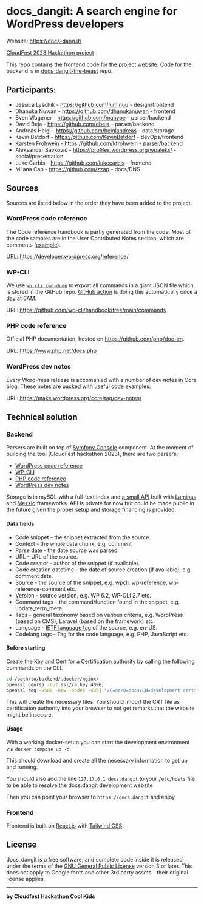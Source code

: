 # docs_dangit: A search engine for WordPress developers

Website: https://docs-dang.it/

[CloudFest 2023 Hackathon project](https://www.cloudfest.com/a-search-engine-for-wordpress-developers)

This repo contains the frontend code for [the project website](https://docs-dang.it/). Code for the backend is in [docs_dangit-the-beast](https://github.com/zzap/docs_dangit-the-beast) repo.

## Participants:
- Jessica Lyschik - https://github.com/luminuu - design/frontend
- Dhanuka Nuwan - https://github.com/dhanukanuwan - frontend
- Sven Wagener - https://github.com/mahype - parser/backend
- David Beja - https://github.com/dbeja - parser/backend
- Andreas Heigl - https://github.com/heiglandreas - data/storage
- Kevin Batdorf - https://github.com/KevinBatdorf - devOps/frontend
- Karsten Frohwein - https://github.com/kfrohwein - parser/backend
- Aleksandar Savković - https://profiles.wordpress.org/wpaleks/ - social/presentation
- Luke Carbis - https://github.com/lukecarbis - frontend
- Milana Cap - https://github.com/zzap - docs/DNS

## Sources

Sources are listed below in the order they have been added to the project.

### WordPress code reference

The Code reference handbook is partly generated from the code. Most of the code samples are in the User Contributed Notes section, which are comments ([example](https://developer.wordpress.org/reference/classes/wp_query/#user-contributed-notes)). 

URL: https://developer.wordpress.org/reference/

### WP-CLI 

We use [`wp cli cmd-dump`](https://github.com/wp-cli/wp-cli/blob/main/php/commands/src/CLI_Command.php#L543) to export all commands in a giant JSON file which is stored in the GitHub repo. [GitHub action](https://github.com/zzap/docs_dangit-the-beast/blob/main/.github/workflows/update-wp-cli-commands.yml) is doing this automatically once a day at 6AM.

URL: https://github.com/wp-cli/handbook/tree/main/commands 

### PHP code reference

Official PHP documentation, hosted on https://github.com/php/doc-en.

URL: https://www.php.net/docs.php

### WordPress dev notes

Every WordPress release is accomanied with a number of dev notes in Core blog. These notes are packed with useful code examples. 

URL: https://make.wordpress.org/core/tag/dev-notes/

## Technical solution

### Backend

Parsers are built on top of [Symfony Console](https://symfony.com/doc/current/components/console.html) component. At the moment of building the tool (CloudFest hackathon 2023), there are two parsers:
- [WordPress code reference](https://github.com/zzap/docs_dangit-the-beast/blob/main/src/Parsers/WordPress_Docs.php) 
- [WP-CLI](https://github.com/zzap/docs_dangit-the-beast/blob/main/src/Parsers/WP_CLI.php)
- [PHP code reference](https://github.com/zzap/docs_dangit-the-beast/blob/main/src/Parsers/PHP_Docs.php)
- [WordPress dev notes](https://github.com/zzap/docs_dangit-the-beast/blob/main/src/Parsers/Make_WordPress.php)

Storage is in mySQL with a full-text index and [a small API](https://github.com/zzap/docs_dangit-the-beast/tree/main/backend) built with [Laminas](https://docs.laminas.dev/) and [Mezzio](https://docs.mezzio.dev/) frameworks. API is private for now but could be made public in the future given the proper setup and storage financing is provided.

#### Data fields

- Code snippet - the snippet extracted from the source.
- Context - the whole data chunk, e.g. comment
- Parse date - the date source was parsed.
- URL - URL of the source.
- Code creator - author of the snippet (if available).
- Code creation datetime - the date of source creation (if available), e.g. comment date.
- Source - the source of the snippet, e.g. wpcli, wp-reference, wp-reference-comment etc. 
- Version - source version, e.g. WP 6.2, WP-CLI 2.7 etc.
- Command tags - the command/function found in the snippet, e.g. update_term_meta.
- Tags - general taxonomy based on various criteria, e.g. WordPress (based on CMS), Laravel (based on the framework) etc. 
- Language - [IETF language tag](https://en.wikipedia.org/wiki/IETF_language_tag) of the source, e.g. en-US.
- Codelang tags - Tag for the code language, e.g. PHP, JavaScript etc.

#### Before starting

Create the Key and Cert for a Certification authority by calling the following commands on the CLI:

```bash
cd /path/to/backend/.docker/nginx/
openssl genrsa -out ssl/ca.key 4096;
openssl req -x509 -new -nodes -subj "/C=de/O=docs/CN=development certificates;" -key ssl/ca.key -sha512 -days 3650 -out ssl/ca.crt;
```

This will create the necessary files. You should import the CRT file as certification authority into your browser to not
get remarks that the website might be insecure.

#### Usage

With a working docker-setup you can start the development environment via `docker compose up -d`.

This should download and create all the necessary information to get up and running.

You should also add the line `127.17.0.1 docs.dangit` to your `/etc/hosts` file to be able to resolve the docs.dangit
development website

Then you can point your browser to `https://docs.dangit` and enjoy

### Frontend
Frontend is built on [React.js](https://react.dev/) with [Tailwind CSS](https://tailwindcss.com/).

## License 

docs_dangit is a free software, and complete code inside it is released under the terms of the [GNU General Public License](https://www.gnu.org/licenses/gpl-3.0.en.html) version 3 or later. This does not apply to Google fonts and other 3rd party assets - their original license applies. 

------------------------------------------------

**by Cloudfest Hackathon Cool Kids**
